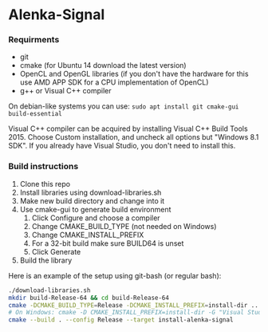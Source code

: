 # Alenka-Signal

### Requirments
* git
* cmake (for Ubuntu 14 download the latest version)
* OpenCL and OpenGL libraries (if you don't have the hardware for this use AMD APP SDK for a CPU implementation of OpenCL)
* g++ or Visual C++ compiler

On debian-like systems you can use: `sudo apt install git cmake-gui build-essential`

Visual C++ compiler can be acquired by installing Visual C++ Build Tools 2015. Choose Custom installation, and uncheck all options but "Windows 8.1 SDK". If you already have Visual Studio, you don't need to install this.

### Build instructions
1. Clone this repo
2. Install libraries using download-libraries.sh
3. Make new build directory and change into it
4. Use cmake-gui to generate build environment
   1. Click Configure and choose a compiler
   2. Change CMAKE_BUILD_TYPE (not needed on Windows)
   3. Change CMAKE_INSTALL_PREFIX
   4. For a 32-bit build make sure BUILD64 is unset
   5. Click Generate
5. Build the library

Here is an example of the setup using git-bash (or regular bash):
``` bash
./download-libraries.sh
mkdir build-Release-64 && cd build-Release-64
cmake -DCMAKE_BUILD_TYPE=Release -DCMAKE_INSTALL_PREFIX=install-dir ..
# On Windows: cmake -D CMAKE_INSTALL_PREFIX=install-dir -G "Visual Studio 14 2015 Win64" ..
cmake --build . --config Release --target install-alenka-signal
```


